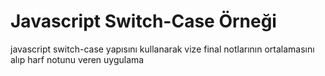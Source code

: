 # Javascript Switch-Case Örneği

javascript switch-case yapısını kullanarak
vize final notlarının ortalamasını alıp
harf notunu veren uygulama
